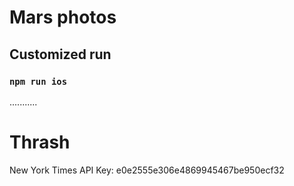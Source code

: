 # Mars photos
## Customized run
### `npm run ios`

...........

# Thrash
New York Times API Key: e0e2555e306e4869945467be950ecf32